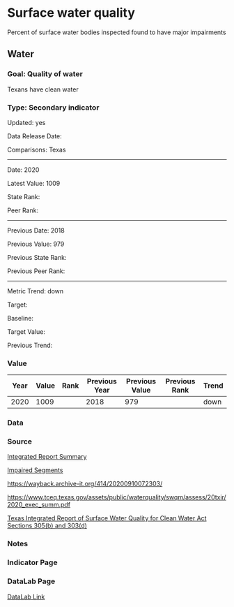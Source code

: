 # Surface water quality

Percent of surface water bodies inspected found to have major impairments

## Water

### Goal: Quality of water

Texans have clean water

### Type: Secondary indicator

Updated: yes

Data Release Date: 

Comparisons: Texas


----

Date: 2020

Latest Value: 1009 

State Rank: 

Peer Rank: 


----

Previous Date: 2018

Previous Value: 979

Previous State Rank: 

Previous Peer Rank: 


----
Metric Trend: down

Target: 

Baseline: 

Target Value: 

Previous Trend: 



### Value

| Year      |  Value      | Rank        | Previous Year | Previous Value | Previous Rank | Trend | 
| ----------- | ----------- | ----------- | ----------- | ----------- | ----------- | -----------|
|   2020      |    1009     |             |   2018     |    979     |             |   down     |

### Data

### Source

[Integrated Report Summary](https://wayback.archive-it.org/414/20200910072303/https://www.tceq.texas.gov/assets/public/waterquality/swqm/assess/20txir/2020_exec_summ.pdf)

[Impaired Segments](https://tceq.maps.arcgis.com/apps/webappviewer/index.html?id=b0ab6bac411a49189106064b70bbe778)

https://wayback.archive-it.org/414/20200910072303/

https://www.tceq.texas.gov/assets/public/waterquality/swqm/assess/20txir/2020_exec_summ.pdf

[Texas Integrated Report of Surface Water Quality for Clean Water Act Sections 305(b) and 303(d)](https://www.tceq.texas.gov/waterquality/assessment)

### Notes


### Indicator Page


### DataLab Page

[DataLab Link](https://datalab.texas2036.org/yqjnelg/texas-integrated-report-for-clean-water-act?location=1024720&indicator=1000010&type=1000120&media=1000100&accesskey=qifpssb)
